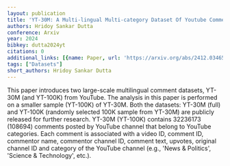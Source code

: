 ```yaml
---
layout: publication
title: 'YT-30M: A Multi-lingual Multi-category Dataset Of Youtube Comments'
authors: Hridoy Sankar Dutta
conference: Arxiv
year: 2024
bibkey: dutta2024yt
citations: 0
additional_links: [{name: Paper, url: 'https://arxiv.org/abs/2412.03465'}]
tags: ["Datasets"]
short_authors: Hridoy Sankar Dutta
---
```

This paper introduces two large-scale multilingual comment datasets, YT-30M
(and YT-100K) from YouTube. The analysis in this paper is performed on a
smaller sample (YT-100K) of YT-30M. Both the datasets: YT-30M (full) and
YT-100K (randomly selected 100K sample from YT-30M) are publicly released for
further research. YT-30M (YT-100K) contains 32236173 (108694) comments posted
by YouTube channel that belong to YouTube categories. Each comment is
associated with a video ID, comment ID, commentor name, commentor channel ID,
comment text, upvotes, original channel ID and category of the YouTube channel
(e.g., 'News & Politics', 'Science & Technology', etc.).